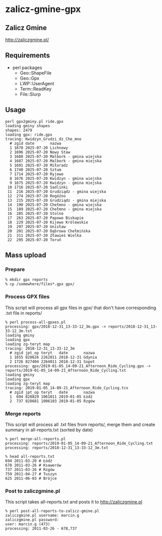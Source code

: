 # zalicz-gmine-gpx

## Zalicz Gmine
http://zaliczgmine.pl/

## Requirements

* perl packages
    * Geo::ShapeFile
    * Geo::Gpx
    * LWP::UserAgent
    * Term::ReadKey
    * File::Slurp

## Usage

```
perl gpx2gminy.pl ride.gpx
loading gminy shapes
shapes: 2479
loading gpx: ride.gpx
tracing: Kwidzyn_Grudzi_dz_Che_mno
  # zgid date       nazwa
  1 1678 2025-07-20 Lichnowy
  2 1696 2025-07-20 Nowy Staw
  3 1688 2025-07-20 Malbork - gmina wiejska
  4 1687 2025-07-20 Malbork - gmina miejska
  5 1691 2025-07-20 Miłoradz
  6 1740 2025-07-20 Sztum
  7 1714 2025-07-20 Ryjewo
  8 1676 2025-07-20 Kwidzyn - gmina wiejska
  9 1675 2025-07-20 Kwidzyn - gmina miejska
 10 1716 2025-07-20 Sadlinki
 11  216 2025-07-20 Grudziądz - gmina wiejska
 12  274 2025-07-20 Rogóźno
 13  215 2025-07-20 Grudziądz - gmina miejska
 14  190 2025-07-20 Chełmno - gmina wiejska
 15  189 2025-07-20 Chełmno - gmina miejska
 16  285 2025-07-20 Stolno
 17  263 2025-07-20 Papowo Biskupie
 18  229 2025-07-20 Kijewo Królewskie
 19  297 2025-07-20 Unisław
 20  201 2025-07-20 Dąbrowa Chełmińska
 21  311 2025-07-20 Zławieś Wielka
 22  295 2025-07-20 Toruń
```

## Mass upload

### Prepare
```
% mkdir gpx reports
% cp /somewhere/files*.gpx gpx/
```

### Process GPX files
This script will process all gpx files in gpx/ that don't have corresponding .txt file in reports/
```
% perl process-all-gpxes.pl
processing: gpx/2018-12-31_13-33-12_3m.gpx -> reports/2018-12-31_13-33-12_3m.txt
loading gminy
loading gpx
loading zg-teryt map
tracing: 2018-12-31_13-33-12_3m
  # zgid jpt_op teryt   date       nazwa
  1 1655 828626 2262011 2018-12-31 Gdynia
  2 1726 827404 2264011 2018-12-31 Sopot
processing: gpx/2019-01-05_14-09-21_Afternoon_Ride_Cycling.gpx -> reports/2019-01-05_14-09-21_Afternoon_Ride_Cycling.txt
loading gminy
loading gpx
loading zg-teryt map
tracing: 2019-01-05_14-09-21_Afternoon_Ride_Cycling.tcx
  # zgid jpt_op teryt   date       nazwa
  1  694 828829 1061011 2019-01-05 Łódź
  2  737 828681 1006103 2019-01-05 Rzgów
```

### Merge reports
This script will process all .txt files from reports/, merge them and create summary in all-reports.txt (sorted by date)
```
% perl merge-all-reports.pl
processing: reports/2019-01-05_14-09-21_Afternoon_Ride_Cycling.txt
processing: reports/2018-12-31_13-33-12_3m.txt

% head all-reports.txt
694 2011-03-20 # Łódź
678 2011-03-26 # Ksawerów
737 2011-03-26 # Rzgów
759 2011-04-27 # Tuszyn
625 2011-06-03 # Brójce
```

### Post to zaliczgmine.pl
This script takes all-reports.txt and posts it to http://zaliczgmine.pl
```
% perl post-all-reports-to-zalicz-gmine.pl
zaliczgmine.pl username: marcin.g
zaliczgmine.pl password:
user: marcin.g (473)
processing: 2011-03-26 - 678,737
```
